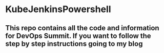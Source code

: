 # KubeJenkinsPowershell

## This repo contains all the code and information for DevOps Summit. If you want to follow the step by step instructions going to my blog
## 